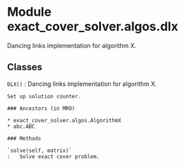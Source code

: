 Module exact_cover_solver.algos.dlx
===================================
Dancing links implementation for algorithm X.

Classes
-------

`DLX()`
:   Dancing links implementation for algorithm X.
    
    Set up solution counter.

    ### Ancestors (in MRO)

    * exact_cover_solver.algos.AlgorithmX
    * abc.ABC

    ### Methods

    `solve(self, matrix)`
    :   Solve exact cover problem.